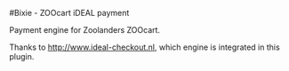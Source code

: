 #Bixie - ZOOcart iDEAL payment

Payment engine for Zoolanders ZOOcart.

Thanks to http://www.ideal-checkout.nl, which engine is integrated in this plugin.
